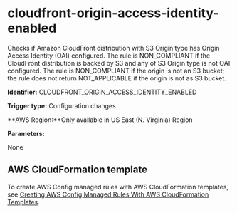 # cloudfront\-origin\-access\-identity\-enabled<a name="cloudfront-origin-access-identity-enabled"></a>

Checks if Amazon CloudFront distribution with S3 Origin type has Origin Access Identity \(OAI\) configured\. The rule is NON\_COMPLIANT if the CloudFront distribution is backed by S3 and any of S3 Origin type is not OAI configured\. The rule is NON\_COMPLIANT if the origin is not an S3 bucket; the rule does not return NOT\_APPLICABLE if the origin is not as S3 bucket\.

**Identifier:** CLOUDFRONT\_ORIGIN\_ACCESS\_IDENTITY\_ENABLED

**Trigger type:** Configuration changes

**AWS Region:**Only available in US East \(N\. Virginia\) Region

**Parameters:**

None  

## AWS CloudFormation template<a name="w29aac11c33c17b7c45c15"></a>

To create AWS Config managed rules with AWS CloudFormation templates, see [Creating AWS Config Managed Rules With AWS CloudFormation Templates](aws-config-managed-rules-cloudformation-templates.md)\.